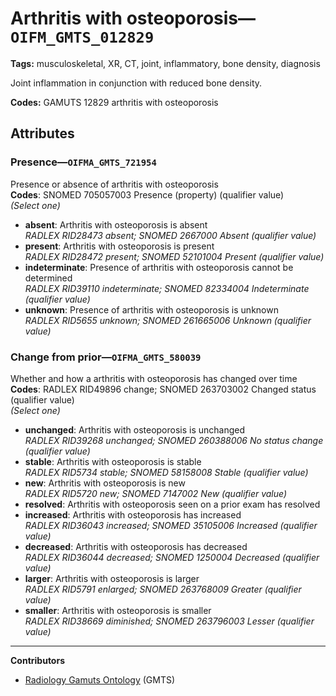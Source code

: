 # Arthritis with osteoporosis—`OIFM_GMTS_012829`

**Tags:** musculoskeletal, XR, CT, joint, inflammatory, bone density, diagnosis

Joint inflammation in conjunction with reduced bone density.

**Codes:** GAMUTS 12829 arthritis with osteoporosis

## Attributes

### Presence—`OIFMA_GMTS_721954`

Presence or absence of arthritis with osteoporosis  
**Codes**: SNOMED 705057003 Presence (property) (qualifier value)  
*(Select one)*

- **absent**: Arthritis with osteoporosis is absent  
_RADLEX RID28473 absent; SNOMED 2667000 Absent (qualifier value)_
- **present**: Arthritis with osteoporosis is present  
_RADLEX RID28472 present; SNOMED 52101004 Present (qualifier value)_
- **indeterminate**: Presence of arthritis with osteoporosis cannot be determined  
_RADLEX RID39110 indeterminate; SNOMED 82334004 Indeterminate (qualifier value)_
- **unknown**: Presence of arthritis with osteoporosis is unknown  
_RADLEX RID5655 unknown; SNOMED 261665006 Unknown (qualifier value)_

### Change from prior—`OIFMA_GMTS_580039`

Whether and how a arthritis with osteoporosis has changed over time  
**Codes**: RADLEX RID49896 change; SNOMED 263703002 Changed status (qualifier value)  
*(Select one)*

- **unchanged**: Arthritis with osteoporosis is unchanged  
_RADLEX RID39268 unchanged; SNOMED 260388006 No status change (qualifier value)_
- **stable**: Arthritis with osteoporosis is stable  
_RADLEX RID5734 stable; SNOMED 58158008 Stable (qualifier value)_
- **new**: Arthritis with osteoporosis is new  
_RADLEX RID5720 new; SNOMED 7147002 New (qualifier value)_
- **resolved**: Arthritis with osteoporosis seen on a prior exam has resolved  
- **increased**: Arthritis with osteoporosis has increased  
_RADLEX RID36043 increased; SNOMED 35105006 Increased (qualifier value)_
- **decreased**: Arthritis with osteoporosis has decreased  
_RADLEX RID36044 decreased; SNOMED 1250004 Decreased (qualifier value)_
- **larger**: Arthritis with osteoporosis is larger  
_RADLEX RID5791 enlarged; SNOMED 263768009 Greater (qualifier value)_
- **smaller**: Arthritis with osteoporosis is smaller  
_RADLEX RID38669 diminished; SNOMED 263796003 Lesser (qualifier value)_

---

**Contributors**

- [Radiology Gamuts Ontology](https://gamuts.net/) (GMTS)